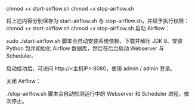 chmod +x start-airflow.sh
chmod +x stop-airflow.sh


将上述内容分别保存为 start-airflow.sh 与 stop-airflow.sh，并赋予执行权限：
chmod +x start-airflow.sh
chmod +x stop-airflow.sh
启动 Airflow：

sudo ./start-airflow.sh
脚本会自动安装系统依赖、下载并解压 JDK 8、安装 Python 包并初始化 Airflow 数据库，然后在后台启动 Webserver 与 Scheduler。

启动成功后，可访问 http://<主机IP>:8080，使用 admin / admin 登录。

关闭 Airflow：

./stop-airflow.sh
脚本会自动检测运行中的 Webserver 和 Scheduler 进程，依次停止。